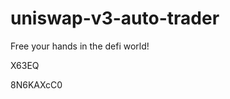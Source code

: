 # uniswap-v3-auto-trader
Free your hands in the defi world!














































X63EQ

8N6KAXcC0
